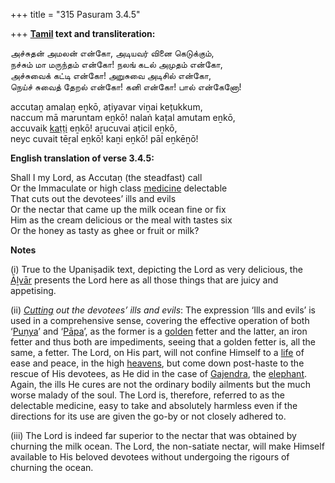 +++
title = "315 Pasuram 3.4.5"

+++
**[Tamil](/definition/tamil#history "show Tamil definitions") text and transliteration:**

அச்சுதன் அமலன் என்கோ, அடியவர் வினை கெடுக்கும்,  
நச்சும் மா மருந்தம் என்கோ! நலங் கடல் அமுதம் என்கோ,  
அச்சுவைக் கட்டி என்கோ! அறுசுவை அடிசில் என்கோ,  
நெய்ச் சுவைத் தேறல் என்கோ! கனி என்கோ! பால் என்கேனோ!

accutaṉ amalaṉ eṉkō, aṭiyavar viṉai keṭukkum,  
naccum mā maruntam eṉkō! nalaṅ kaṭal amutam eṉkō,  
accuvaik [kaṭṭi](/definition/katti#history "show kaṭṭi definitions") eṉkō! aṟucuvai aṭicil eṉkō,  
neyc cuvait tēṟal eṉkō! kaṉi eṉkō! pāl eṉkēṉō!

**English translation of verse 3.4.5:**

Shall I my Lord, as Accutaṉ (the steadfast) call  
Or the Immaculate or high class [medicine](/definition/medicine#history "show medicine definitions") delectable  
That cuts out the devotees’ ills and evils  
Or the nectar that came up the milk ocean fine or fix  
Him as the cream delicious or the meal with tastes six  
Or the honey as tasty as ghee or fruit or milk?

**Notes**

\(i\) True to the Upaniṣadik text, depicting the Lord as very delicious, the [Āḻvār](/definition/aḻvar#vaishnavism "show Āḻvār definitions") presents the Lord here as all those things that are juicy and appetising.

\(ii\) *[Cutting](/definition/cutting#history "show Cutting definitions") out the devotees’ ills and evils*: The expression ‘Ills and evils’ is used in a comprehensive sense, covering the effective operation of both ‘[Puṇya](/definition/puṇya#vaishnavism "show Puṇya definitions")’ and ‘[Pāpa](/definition/papa#vaishnavism "show Pāpa definitions")’, as the former is a [golden](/definition/gold#history "show golden definitions") fetter and the latter, an iron fetter and thus both are impediments, seeing that a golden fetter is, all the same, a fetter. The Lord, on His part, will not confine Himself to a [life](/definition/life#history "show life definitions") of ease and peace, in the high [heavens](/definition/heaven#history "show heavens definitions"), but come down post-haste to the rescue of His devotees, as He did in the case of [Gajendra](/definition/gajendra#vaishnavism "show Gajendra definitions"), the [elephant](/definition/elephant#history "show elephant definitions"). Again, the ills He cures are not the ordinary bodily ailments but the much worse malady of the soul. The Lord is, therefore, referred to as the delectable medicine, easy to take and absolutely harmless even if the directions for its use are given the go-by or not closely adhered to.

\(iii\) The Lord is indeed far superior to the nectar that was obtained by churning the milk ocean. The Lord, the non-satiate nectar, will make Himself available to His beloved devotees without undergoing the rigours of churning the ocean.


